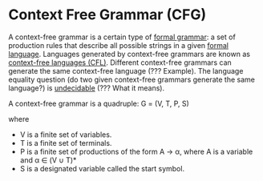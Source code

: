 # Context Free Grammar (CFG)

A context-free grammar is a certain type of [formal grammar](/formal-grammar.md): a set of production 
rules that describe all possible strings in a given [formal language](/formal-language.md).
Languages generated by context-free grammars are known as [context-free languages (CFL)](/context-free-language.md).
Different context-free grammars can generate the same context-free language (??? Example).
The language equality question (do two given context-free grammars generate the same language?) 
is [undecidable](./logic/decidability.md) (??? What it means).

A context-free grammar is a quadruple: G = (V, T, P, S)

where
+ V is a finite set of variables.
+ T is a finite set of terminals.
+ P is a finite set of productions of the form A → α, where A is a variable and α ∈ (V ∪ T)*
+ S is a designated variable called the start symbol.

